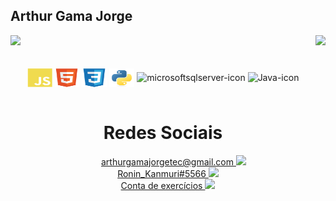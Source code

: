 ## Arthur Gama Jorge

<div>
   <img  height="180em" src="https://github-readme-stats.vercel.app/api?username=ArthurGamaJorge&theme=holi&include_all_commits=true&count_private=true"/>
  <img align="right" height="180em" src="https://github-readme-stats.vercel.app/api/top-langs/?username=ArthurGamaJorge&layout=compact&langs_count=16&theme=holi"/>
</div>
<br>

<div  align="center"> 
  <div style="display: inline_block"><br>
    <img align="center" height="30" width="40" alt="js-icon"  src="https://raw.githubusercontent.com/devicons/devicon/master/icons/javascript/javascript-plain.svg">
    <img align="center" height="30" width="40" alt="html-icon" src="https://raw.githubusercontent.com/devicons/devicon/master/icons/html5/html5-original.svg">
    <img align="center" height="30" width="40" alt="css-icon" src="https://raw.githubusercontent.com/devicons/devicon/master/icons/css3/css3-original.svg">
    <img align="center" height="30" width="40" alt="python-icon" src="https://raw.githubusercontent.com/devicons/devicon/master/icons/python/python-original.svg">
    <img align="center" height="40" width="40" alt="microsoftsqlserver-icon" src="https://img.icons8.com/color/512/microsoft-sql-server.png">
    <img align="center" height="40" width="40" alt="Java-icon" src="https://github.com/ArthutJorge/ArthutJorge/assets/141682121/e741d6f1-97d9-43ee-b0a9-4a731167f579">
   </div>
  
  <br>

  <h1 align="center">Redes Sociais</h1>
    &emsp; <a href = "mailto: arthurgamajorgetec@gmail.com" target="_blank"> arthurgamajorgetec@gmail.com 
      <img width="30" src="https://github.com/ArthurGamaJorge/ArthurGamaJorge/assets/129080603/cfb84f61-fe26-4c51-827e-2088fd3e7863">
    </a>
  <br>
     <a href = "https://discordapp.com/users/659238913227096085" target="_blank"> Ronin_Kanmuri#5566      
      <img width="30" src="https://cdn-icons-png.flaticon.com/512/3670/3670157.png">
    </a>
  <br>
    <a href="https://github.com/ArthutJorge" target="_blank"> Conta de exercícios
      <img width="30" src="https://github.com/ArthurGamaJorge/ArthurGamaJorge/assets/129080603/f0beda54-acf8-4b21-be66-860611261826">
    </a>

</div>
